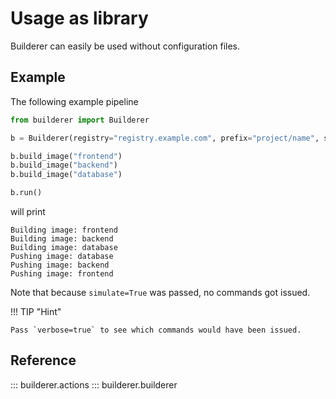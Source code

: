 # Usage as library

Builderer can easily be used without configuration files.

## Example

The following example pipeline

```python
from builderer import Builderer

b = Builderer(registry="registry.example.com", prefix="project/name", simulate=True)

b.build_image("frontend")
b.build_image("backend")
b.build_image("database")

b.run()
```

will print

```
Building image: frontend
Building image: backend
Building image: database
Pushing image: database
Pushing image: backend
Pushing image: frontend
```

Note that because `simulate=True` was passed, no commands got issued.

!!! TIP "Hint"

    Pass `verbose=true` to see which commands would have been issued.

## Reference

::: builderer.actions
::: builderer.builderer
